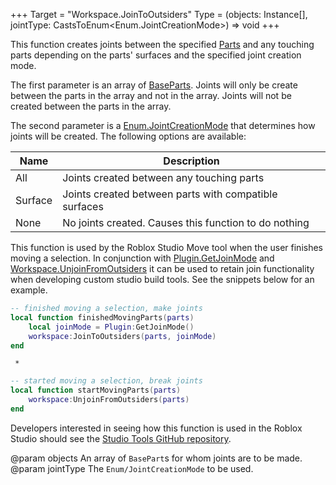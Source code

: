+++
Target = "Workspace.JoinToOutsiders"
Type = (objects: Instance[], jointType: CastsToEnum<Enum.JointCreationMode>) => void
+++

This function creates joints between the specified [Parts](https://developer.roblox.com/api-reference/class/BasePart) and any touching parts depending on the parts' surfaces and the specified joint creation mode.The first parameter is an array of [BaseParts](https://developer.roblox.com/api-reference/class/BasePart). Joints will only be create between the parts in the array and not in the array. Joints will not be created between the parts in the array.The second parameter is a [Enum.JointCreationMode](https://developer.roblox.com/search#stq=JointCreationMode) that determines how joints will be created. The following options are available:| Name | Description || --- | --- || All | Joints created between any touching parts || Surface | Joints created between parts with compatible surfaces || None | No joints created. Causes this function to do nothing |This function is used by the Roblox Studio Move tool when the user finishes moving a selection. In conjunction with [Plugin.GetJoinMode](https://developer.roblox.com/api-reference/function/Plugin/GetJoinMode) and [Workspace.UnjoinFromOutsiders](https://developer.roblox.com/api-reference/function/Workspace/UnjoinFromOutsiders) it can be used to retain join functionality when developing custom studio build tools. See the snippets below for an example.```lua-- finished moving a selection, make jointslocal function finishedMovingParts(parts)	local joinMode = Plugin:GetJoinMode()	workspace:JoinToOutsiders(parts, joinMode)end```	 *```lua-- started moving a selection, break jointslocal function startMovingParts(parts)	workspace:UnjoinFromOutsiders(parts)end```Developers interested in seeing how this function is used in the Roblox Studio should see the [Studio Tools GitHub repository][1].[1]: https://github.com/Roblox/Studio-Tools@param objects An array of `BasePart`s for whom joints are to be made.@param jointType The `Enum/JointCreationMode` to be used.
